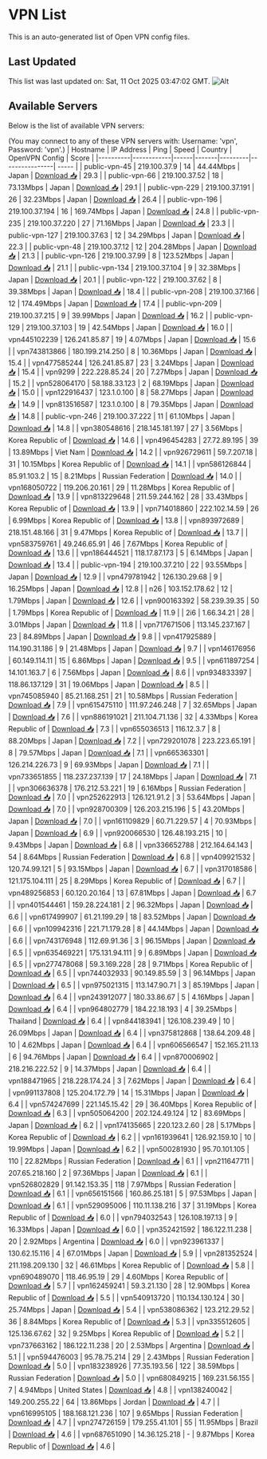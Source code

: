 # VPN List

This is an auto-generated list of Open VPN config files.

## Last Updated

This list was last updated on: Sat, 11 Oct 2025 03:47:02 GMT.
![Alt](https://repobeats.axiom.co/api/embed/186b98318ef1479477931607c1ad7d823f12451f.svg "Repobeats analytics image")

## Available Servers

Below is the list of available VPN servers:

(You may connect to any of these VPN servers with: Username: 'vpn', Password: 'vpn'.)
| Hostname | IP Address | Ping | Speed | Country | OpenVPN Config | Score |
|----------|------------|------|-------|---------|----------------| ----- |
| public-vpn-45 | 219.100.37.9 | 14 | 44.44Mbps | Japan | [Download 📥](./configs/server_0_JP.ovpn) | 29.3 |
| public-vpn-66 | 219.100.37.52 | 18 | 73.13Mbps | Japan | [Download 📥](./configs/server_1_JP.ovpn) | 29.1 |
| public-vpn-229 | 219.100.37.191 | 26 | 32.23Mbps | Japan | [Download 📥](./configs/server_2_JP.ovpn) | 26.4 |
| public-vpn-196 | 219.100.37.194 | 16 | 169.74Mbps | Japan | [Download 📥](./configs/server_3_JP.ovpn) | 24.8 |
| public-vpn-235 | 219.100.37.220 | 27 | 71.16Mbps | Japan | [Download 📥](./configs/server_4_JP.ovpn) | 23.3 |
| public-vpn-127 | 219.100.37.63 | 12 | 34.29Mbps | Japan | [Download 📥](./configs/server_5_JP.ovpn) | 22.3 |
| public-vpn-48 | 219.100.37.12 | 12 | 204.28Mbps | Japan | [Download 📥](./configs/server_6_JP.ovpn) | 21.3 |
| public-vpn-126 | 219.100.37.99 | 8 | 123.52Mbps | Japan | [Download 📥](./configs/server_7_JP.ovpn) | 21.1 |
| public-vpn-134 | 219.100.37.104 | 9 | 32.38Mbps | Japan | [Download 📥](./configs/server_8_JP.ovpn) | 20.1 |
| public-vpn-122 | 219.100.37.62 | 8 | 39.38Mbps | Japan | [Download 📥](./configs/server_9_JP.ovpn) | 18.4 |
| public-vpn-208 | 219.100.37.166 | 12 | 174.49Mbps | Japan | [Download 📥](./configs/server_10_JP.ovpn) | 17.4 |
| public-vpn-209 | 219.100.37.215 | 9 | 39.99Mbps | Japan | [Download 📥](./configs/server_11_JP.ovpn) | 16.2 |
| public-vpn-129 | 219.100.37.103 | 19 | 42.54Mbps | Japan | [Download 📥](./configs/server_12_JP.ovpn) | 16.0 |
| vpn445102239 | 126.241.85.87 | 19 | 4.07Mbps | Japan | [Download 📥](./configs/server_13_JP.ovpn) | 15.6 |
| vpn743813866 | 180.199.214.250 | 8 | 10.36Mbps | Japan | [Download 📥](./configs/server_14_JP.ovpn) | 15.4 |
| vpn477585244 | 126.241.85.87 | 23 | 3.24Mbps | Japan | [Download 📥](./configs/server_15_JP.ovpn) | 15.4 |
| vpn9299 | 222.228.85.24 | 20 | 7.27Mbps | Japan | [Download 📥](./configs/server_16_JP.ovpn) | 15.2 |
| vpn528064170 | 58.188.33.123 | 2 | 68.19Mbps | Japan | [Download 📥](./configs/server_17_JP.ovpn) | 15.0 |
| vpn122916437 | 123.1.0.100 | 8 | 58.27Mbps | Japan | [Download 📥](./configs/server_18_JP.ovpn) | 14.9 |
| vpn813516587 | 123.1.0.100 | 8 | 79.35Mbps | Japan | [Download 📥](./configs/server_19_JP.ovpn) | 14.8 |
| public-vpn-246 | 219.100.37.222 | 11 | 61.10Mbps | Japan | [Download 📥](./configs/server_20_JP.ovpn) | 14.8 |
| vpn380548616 | 218.145.181.197 | 27 | 3.56Mbps | Korea Republic of | [Download 📥](./configs/server_21_KR.ovpn) | 14.6 |
| vpn496454283 | 27.72.89.195 | 39 | 13.89Mbps | Viet Nam | [Download 📥](./configs/server_22_VN.ovpn) | 14.2 |
| vpn926729611 | 59.7.207.18 | 31 | 10.15Mbps | Korea Republic of | [Download 📥](./configs/server_23_KR.ovpn) | 14.1 |
| vpn586126844 | 85.91.103.2 | 15 | 8.21Mbps | Russian Federation | [Download 📥](./configs/server_24_RU.ovpn) | 14.0 |
| vpn168050722 | 119.206.20.161 | 29 | 11.28Mbps | Korea Republic of | [Download 📥](./configs/server_25_KR.ovpn) | 13.9 |
| vpn813229648 | 211.59.244.162 | 28 | 33.43Mbps | Korea Republic of | [Download 📥](./configs/server_26_KR.ovpn) | 13.9 |
| vpn714018860 | 222.102.14.59 | 26 | 6.99Mbps | Korea Republic of | [Download 📥](./configs/server_27_KR.ovpn) | 13.8 |
| vpn893972689 | 218.151.48.166 | 31 | 9.47Mbps | Korea Republic of | [Download 📥](./configs/server_28_KR.ovpn) | 13.7 |
| vpn583759761 | 49.246.65.91 | 46 | 7.67Mbps | Korea Republic of | [Download 📥](./configs/server_29_KR.ovpn) | 13.6 |
| vpn186444521 | 118.17.87.173 | 5 | 6.14Mbps | Japan | [Download 📥](./configs/server_30_JP.ovpn) | 13.4 |
| public-vpn-194 | 219.100.37.210 | 22 | 93.55Mbps | Japan | [Download 📥](./configs/server_31_JP.ovpn) | 12.9 |
| vpn479781942 | 126.130.29.68 | 9 | 16.25Mbps | Japan | [Download 📥](./configs/server_32_JP.ovpn) | 12.8 |
| n26 | 103.152.178.62 | 12 | 1.79Mbps | Japan | [Download 📥](./configs/server_33_JP.ovpn) | 12.6 |
| vpn900163392 | 58.239.39.35 | 50 | 1.79Mbps | Korea Republic of | [Download 📥](./configs/server_34_KR.ovpn) | 11.9 |
| 2i6 | 1.66.34.21 | 28 | 3.01Mbps | Japan | [Download 📥](./configs/server_35_JP.ovpn) | 11.8 |
| vpn717671506 | 113.145.237.167 | 23 | 84.89Mbps | Japan | [Download 📥](./configs/server_36_JP.ovpn) | 9.8 |
| vpn417925889 | 114.190.31.186 | 9 | 21.48Mbps | Japan | [Download 📥](./configs/server_37_JP.ovpn) | 9.7 |
| vpn146176956 | 60.149.114.11 | 15 | 6.86Mbps | Japan | [Download 📥](./configs/server_38_JP.ovpn) | 9.5 |
| vpn611897254 | 14.101.163.7 | 6 | 7.56Mbps | Japan | [Download 📥](./configs/server_39_JP.ovpn) | 8.6 |
| vpn934833397 | 118.86.137.129 | 31 | 19.06Mbps | Japan | [Download 📥](./configs/server_40_JP.ovpn) | 8.5 |
| vpn745085940 | 85.21.168.251 | 21 | 10.58Mbps | Russian Federation | [Download 📥](./configs/server_41_RU.ovpn) | 7.9 |
| vpn615475110 | 111.97.246.248 | 7 | 32.65Mbps | Japan | [Download 📥](./configs/server_42_JP.ovpn) | 7.6 |
| vpn886191021 | 211.104.71.136 | 32 | 4.33Mbps | Korea Republic of | [Download 📥](./configs/server_43_KR.ovpn) | 7.3 |
| vpn655036513 | 116.12.3.7 | 8 | 88.20Mbps | Japan | [Download 📥](./configs/server_44_JP.ovpn) | 7.2 |
| vpn729201078 | 223.223.65.191 | 8 | 79.57Mbps | Japan | [Download 📥](./configs/server_45_JP.ovpn) | 7.1 |
| vpn665363301 | 126.214.226.73 | 9 | 69.93Mbps | Japan | [Download 📥](./configs/server_46_JP.ovpn) | 7.1 |
| vpn733651855 | 118.237.237.139 | 17 | 24.18Mbps | Japan | [Download 📥](./configs/server_47_JP.ovpn) | 7.1 |
| vpn306636378 | 176.212.53.221 | 19 | 6.16Mbps | Russian Federation | [Download 📥](./configs/server_48_RU.ovpn) | 7.0 |
| vpn252622913 | 126.121.91.2 | 3 | 53.64Mbps | Japan | [Download 📥](./configs/server_49_JP.ovpn) | 7.0 |
| vpn928700309 | 126.203.215.196 | 5 | 43.20Mbps | Japan | [Download 📥](./configs/server_50_JP.ovpn) | 7.0 |
| vpn161109829 | 60.71.229.57 | 4 | 70.93Mbps | Japan | [Download 📥](./configs/server_51_JP.ovpn) | 6.9 |
| vpn920066530 | 126.48.193.215 | 10 | 9.43Mbps | Japan | [Download 📥](./configs/server_52_JP.ovpn) | 6.8 |
| vpn336652788 | 212.164.64.143 | 54 | 8.64Mbps | Russian Federation | [Download 📥](./configs/server_53_RU.ovpn) | 6.8 |
| vpn409921532 | 120.74.99.121 | 5 | 93.15Mbps | Japan | [Download 📥](./configs/server_54_JP.ovpn) | 6.7 |
| vpn317018586 | 121.175.104.111 | 25 | 8.29Mbps | Korea Republic of | [Download 📥](./configs/server_55_KR.ovpn) | 6.7 |
| vpn489256853 | 60.120.20.164 | 13 | 67.81Mbps | Japan | [Download 📥](./configs/server_56_JP.ovpn) | 6.7 |
| vpn401544461 | 159.28.224.181 | 2 | 96.32Mbps | Japan | [Download 📥](./configs/server_57_JP.ovpn) | 6.6 |
| vpn617499907 | 61.21.199.29 | 18 | 83.52Mbps | Japan | [Download 📥](./configs/server_58_JP.ovpn) | 6.6 |
| vpn109942316 | 221.71.179.28 | 8 | 44.14Mbps | Japan | [Download 📥](./configs/server_59_JP.ovpn) | 6.6 |
| vpn743176948 | 112.69.91.36 | 3 | 96.15Mbps | Japan | [Download 📥](./configs/server_60_JP.ovpn) | 6.5 |
| vpn635469221 | 175.131.94.111 | 9 | 6.89Mbps | Japan | [Download 📥](./configs/server_61_JP.ovpn) | 6.5 |
| vpn277478068 | 59.3.169.228 | 28 | 9.71Mbps | Korea Republic of | [Download 📥](./configs/server_62_KR.ovpn) | 6.5 |
| vpn744032933 | 90.149.85.59 | 3 | 96.14Mbps | Japan | [Download 📥](./configs/server_63_JP.ovpn) | 6.5 |
| vpn975021315 | 113.147.90.71 | 3 | 85.19Mbps | Japan | [Download 📥](./configs/server_64_JP.ovpn) | 6.4 |
| vpn243912077 | 180.33.86.67 | 5 | 4.16Mbps | Japan | [Download 📥](./configs/server_65_JP.ovpn) | 6.4 |
| vpn964802779 | 184.22.18.193 | 4 | 39.25Mbps | Thailand | [Download 📥](./configs/server_66_TH.ovpn) | 6.4 |
| vpn844183941 | 126.108.239.49 | 10 | 26.09Mbps | Japan | [Download 📥](./configs/server_67_JP.ovpn) | 6.4 |
| vpn375812868 | 138.64.209.48 | 10 | 4.62Mbps | Japan | [Download 📥](./configs/server_68_JP.ovpn) | 6.4 |
| vpn606566547 | 152.165.211.13 | 6 | 94.76Mbps | Japan | [Download 📥](./configs/server_69_JP.ovpn) | 6.4 |
| vpn870006902 | 218.216.222.52 | 9 | 14.37Mbps | Japan | [Download 📥](./configs/server_70_JP.ovpn) | 6.4 |
| vpn188471965 | 218.228.174.24 | 3 | 7.62Mbps | Japan | [Download 📥](./configs/server_71_JP.ovpn) | 6.4 |
| vpn991137808 | 125.204.172.79 | 14 | 15.31Mbps | Japan | [Download 📥](./configs/server_72_JP.ovpn) | 6.4 |
| vpn574247699 | 221.145.15.42 | 29 | 36.40Mbps | Korea Republic of | [Download 📥](./configs/server_73_KR.ovpn) | 6.3 |
| vpn505064200 | 202.124.49.124 | 12 | 83.69Mbps | Japan | [Download 📥](./configs/server_74_JP.ovpn) | 6.2 |
| vpn174135665 | 220.123.2.60 | 28 | 5.17Mbps | Korea Republic of | [Download 📥](./configs/server_75_KR.ovpn) | 6.2 |
| vpn161939641 | 126.92.159.10 | 10 | 19.99Mbps | Japan | [Download 📥](./configs/server_76_JP.ovpn) | 6.2 |
| vpn500281930 | 95.70.101.105 | 110 | 22.82Mbps | Russian Federation | [Download 📥](./configs/server_77_RU.ovpn) | 6.1 |
| vpn211647711 | 207.65.218.160 | 2 | 97.36Mbps | Japan | [Download 📥](./configs/server_78_JP.ovpn) | 6.1 |
| vpn526802829 | 91.142.153.35 | 118 | 7.97Mbps | Russian Federation | [Download 📥](./configs/server_79_RU.ovpn) | 6.1 |
| vpn656151566 | 160.86.25.181 | 5 | 97.53Mbps | Japan | [Download 📥](./configs/server_80_JP.ovpn) | 6.1 |
| vpn529095006 | 110.11.138.216 | 37 | 31.19Mbps | Korea Republic of | [Download 📥](./configs/server_81_KR.ovpn) | 6.0 |
| vpn794032543 | 126.108.197.13 | 9 | 16.33Mbps | Japan | [Download 📥](./configs/server_82_JP.ovpn) | 6.0 |
| vpn352421592 | 186.122.11.238 | 20 | 2.92Mbps | Argentina | [Download 📥](./configs/server_83_AR.ovpn) | 6.0 |
| vpn923961337 | 130.62.15.116 | 4 | 67.01Mbps | Japan | [Download 📥](./configs/server_84_JP.ovpn) | 5.9 |
| vpn281352524 | 211.198.209.130 | 32 | 46.61Mbps | Korea Republic of | [Download 📥](./configs/server_85_KR.ovpn) | 5.8 |
| vpn690489070 | 118.46.95.19 | 29 | 4.60Mbps | Korea Republic of | [Download 📥](./configs/server_86_KR.ovpn) | 5.7 |
| vpn162459241 | 59.3.21.130 | 28 | 12.90Mbps | Korea Republic of | [Download 📥](./configs/server_87_KR.ovpn) | 5.5 |
| vpn540913720 | 110.134.130.124 | 30 | 25.74Mbps | Japan | [Download 📥](./configs/server_88_JP.ovpn) | 5.4 |
| vpn538086362 | 123.212.29.52 | 36 | 8.84Mbps | Korea Republic of | [Download 📥](./configs/server_89_KR.ovpn) | 5.3 |
| vpn335512605 | 125.136.67.62 | 32 | 9.25Mbps | Korea Republic of | [Download 📥](./configs/server_90_KR.ovpn) | 5.2 |
| vpn737663162 | 186.122.11.238 | 20 | 2.53Mbps | Argentina | [Download 📥](./configs/server_91_AR.ovpn) | 5.1 |
| vpn594476003 | 95.78.75.214 | 29 | 2.43Mbps | Russian Federation | [Download 📥](./configs/server_92_RU.ovpn) | 5.0 |
| vpn183238926 | 77.35.193.56 | 122 | 38.59Mbps | Russian Federation | [Download 📥](./configs/server_93_RU.ovpn) | 5.0 |
| vpn680849215 | 169.231.56.155 | 7 | 4.94Mbps | United States | [Download 📥](./configs/server_94_US.ovpn) | 4.8 |
| vpn138240042 | 149.200.255.22 | 64 | 13.86Mbps | Jordan | [Download 📥](./configs/server_95_JO.ovpn) | 4.7 |
| vpn616995105 | 188.168.121.236 | 107 | 9.65Mbps | Russian Federation | [Download 📥](./configs/server_96_RU.ovpn) | 4.7 |
| vpn274726159 | 179.255.41.101 | 55 | 11.95Mbps | Brazil | [Download 📥](./configs/server_97_BR.ovpn) | 4.6 |
| vpn687651090 | 14.36.125.218 | - | 9.87Mbps | Korea Republic of | [Download 📥](./configs/server_98_KR.ovpn) | 4.6 |
